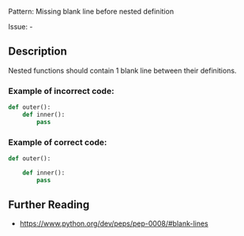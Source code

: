 Pattern: Missing blank line before nested definition

Issue: -

## Description

Nested functions should contain 1 blank line between their definitions.

### Example of **incorrect** code:

```python
def outer():
    def inner():
        pass
```

### Example of **correct** code:

```python
def outer():

    def inner():
        pass
```

## Further Reading

* https://www.python.org/dev/peps/pep-0008/#blank-lines